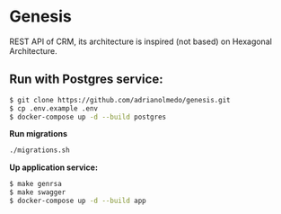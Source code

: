 # Genesis

REST API of CRM, its architecture is inspired (not based) on Hexagonal Architecture.

## Run with Postgres service:

```bash
$ git clone https://github.com/adrianolmedo/genesis.git
$ cp .env.example .env
$ docker-compose up -d --build postgres
```

**Run migrations**

```bash
./migrations.sh
```

**Up application service:**

```bash
$ make genrsa
$ make swagger
$ docker-compose up -d --build app
```
